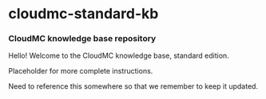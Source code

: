 # cloudmc-standard-kb
### CloudMC knowledge base repository

Hello!  Welcome to the CloudMC knowledge base, standard edition.

Placeholder for more complete instructions.

Need to reference this somewhere so that we remember to keep it updated.
